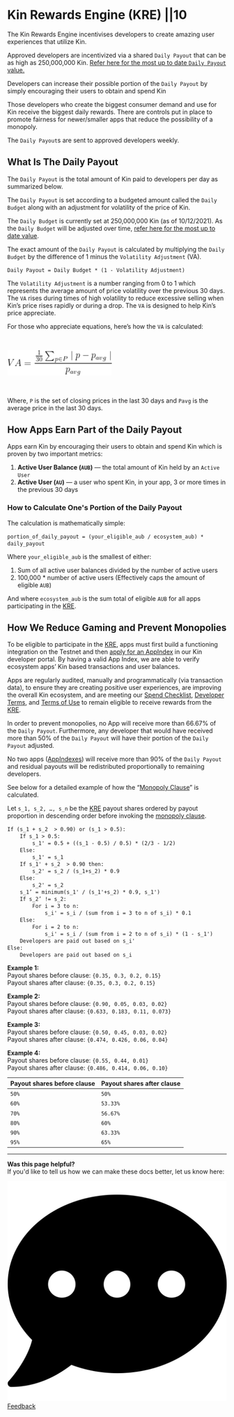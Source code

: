 # Kin Rewards Engine (KRE) ||10

The Kin Rewards Engine incentivises developers to create amazing user experiences that utilize Kin.

Approved developers are incentivized via a shared `Daily Payout` that can be as high as 250,000,000 Kin. [Refer here for the most up to date `Daily Payout` value.](https://github.com/kinecosystem/rewards-engine/blob/master/current-KRE.md#the-daily-payout)

Developers can increase their possible portion of the `Daily Payout` by simply encouraging their users to obtain and spend Kin

Those developers who create the biggest consumer demand and use for Kin receive the biggest daily rewards. There are controls put in place to promote fairness for newer/smaller apps that reduce the possibility of a monopoly.

The `Daily Payout`s are sent to approved developers weekly.

## What Is The Daily Payout

The `Daily Payout` is the total amount of Kin paid to developers per day as summarized below.

The `Daily Payout` is set according to a budgeted amount called the `Daily Budget` along with an adjustment for volatility of the price of Kin.

The `Daily Budget` is currently set at 250,000,000 Kin (as of 10/12/2021). As the `Daily Budget` will be adjusted over time, [refer here for the most up to date value](https://github.com/kinecosystem/rewards-engine/blob/master/current-KRE.md#the-daily-payout).

The exact amount of the `Daily Payout` is calculated by multiplying the `Daily Budget` by the difference of 1 minus the `Volatility Adjustment` (VA).

```
Daily Payout = Daily Budget * (1 - Volatility Adjustment)
```

The `Volatility Adjustment` is a number ranging from 0 to 1 which represents the average amount of price volatility over the previous 30 days. The `VA` rises during times of high volatility to reduce excessive selling when Kin’s price rises rapidly or during a drop. The `VA` is designed to help Kin’s price appreciate.

For those who appreciate equations, here’s how the `VA` is calculated:

<img style="width: 15rem; margin-top: 2rem; margin-bottom: 2rem;" class="kin-va-equation" src="./images/va-equation.jpeg" alt="Equation for calculating Volatility Adjustment">

Where, `P` is the set of closing prices in the last 30 days and `Pavg` is the average price in the last 30 days.

## How Apps Earn Part of the Daily Payout

Apps earn Kin by encouraging their users to obtain and spend Kin which is proven by two important metrics:

1. **Active User Balance (`AUB`)** — the total amount of Kin held by an `Active User`
2. **Active User (`AU`)** — a user who spent Kin, in your app, 3 or more times in the previous 30 days

### How to Calculate One's Portion of the Daily Payout

The calculation is mathematically simple:

```
portion_of_daily_payout = (your_eligible_aub / ecosystem_aub) * daily_payout
```

Where `your_eligible_aub` is the smallest of either:

1. Sum of all active user balances divided by the number of active users
2. 100,000 \* number of active users (Effectively caps the amount of eligible `AUB`)

And where `ecosystem_aub` is the sum total of eligible `AUB` for all apps participating in the [KRE](/essentials/kin-rewards-engine/).

## How We Reduce Gaming and Prevent Monopolies

To be eligible to participate in the [KRE](/essentials/kin-rewards-engine/), apps must first build a functioning integration on the Testnet and then [apply for an AppIndex](/essentials/kre-app-registration/#register-your-app) in our Kin developer portal. By having a valid App Index, we are able to verify ecosystem apps’ Kin based transactions and user balances.

Apps are regularly audited, manually and programmatically (via transaction data), to ensure they are creating positive user experiences, are improving the overall Kin ecosystem, and are meeting our [Spend Checklist](/essentials/kre-checklist/#spend-checklist), [Developer Terms](https://kin.org/kin-developer-terms/), and [Terms of Use](https://kin.org/terms-and-conditions/) to remain eligible to receive rewards from the [KRE](/essentials/kin-rewards-engine/).

In order to prevent monopolies, no App will receive more than 66.67% of the `Daily Payout`. Furthermore, any developer that would have received more than 50% of the `Daily Payout` will have their portion of the `Daily Payout` adjusted.

No two apps ([AppIndexes](/essentials/terms-and-concepts/#app-index)) will receive more than 90% of the `Daily Payout` and residual payouts will be redistributed proportionally to remaining developers.

See below for a detailed example of how the “[Monopoly Clause](https://github.com/kinecosystem/rewards-engine/blob/master/current-KRE.md#monopoly-clause)” is calculated.

Let `s_1, s_2, …, s_n` be the [KRE](/essentials/kin-rewards-engine/) payout shares ordered by payout proportion in descending order before invoking the [monopoly clause](https://github.com/kinecosystem/rewards-engine/blob/master/current-KRE.md#monopoly-clause).

```
If (s_1 + s_2  > 0.90) or (s_1 > 0.5):
    If s_1 > 0.5:
        s_1' = 0.5 + ((s_1 - 0.5) / 0.5) * (2/3 - 1/2)
    Else:
        s_1' = s_1
    If s_1' + s_2  > 0.90 then:
        s_2' = s_2 / (s_1+s_2) * 0.9
    Else:
    	s_2' = s_2
    s_1’ = minimum(s_1' / (s_1'+s_2) * 0.9, s_1')
    If s_2’ != s_2:
        For i = 3 to n:
            s_i' = s_i / (sum from i = 3 to n of s_i) * 0.1
    Else:
        For i = 2 to n:
            s_i' = s_i / (sum from i = 2 to n of s_i) * (1 - s_1')
	Developers are paid out based on s_i'
Else:
	Developers are paid out based on s_i
```

**Example 1:**  
Payout shares before clause: `{0.35, 0.3, 0.2, 0.15}`  
Payout shares after clause: `{0.35, 0.3, 0.2, 0.15}`

**Example 2:**  
Payout shares before clause: `{0.90, 0.05, 0.03, 0.02}`  
Payout shares after clause: `{0.633, 0.183, 0.11, 0.073}`

**Example 3:**  
Payout shares before clause: `{0.50, 0.45, 0.03, 0.02}`  
Payout shares after clause: `{0.474, 0.426, 0.06, 0.04}`

**Example 4:**  
Payout shares before clause: `{0.55, 0.44, 0.01}`  
Payout shares after clause: `{0.486, 0.414, 0.06, 0.10}`

| Payout shares before clause | Payout shares after clause |
| --------------------------- | -------------------------- |
| `50%`                       | `50%`                      |
| `60%`                       | `53.33%`                   |
| `70%`                       | `56.67%`                   |
| `80%`                       | `60%`                      |
| `90%`                       | `63.33%`                   |
| `95%`                       | `65%`                      |


***
**Was this page helpful?**<br/>
If you'd like to tell us how we can make these docs better, let us know here:

<div class='contacts-index'>
  <a href='https://forms.gle/qhjcDJR59v8RJsaY7' target='_blank'><div class='contact'>
    <img class='contact-icon' alt='Developer' src='../images/comment-dots-solid.svg'>
    <span class='contact-text'>Feedback</span>
  </div></a>
</div>


